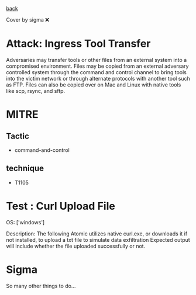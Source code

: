 [back](../index.md)

Cover by sigma :x: 

# Attack: Ingress Tool Transfer

 Adversaries may transfer tools or other files from an external system into a compromised environment. Files may be copied from an external adversary controlled system through the command and control channel to bring tools into the victim network or through alternate protocols with another tool such as FTP. Files can also be copied over on Mac and Linux with native tools like scp, rsync, and sftp.

# MITRE
## Tactic
  - command-and-control

## technique
  - T1105

# Test : Curl Upload File

OS: ['windows']

Description: The following Atomic utilizes native curl.exe, or downloads it if not installed, to upload a txt file to simulate data exfiltration
Expected output will include whether the file uploaded successfully or not.


# Sigma

 So many other things to do...